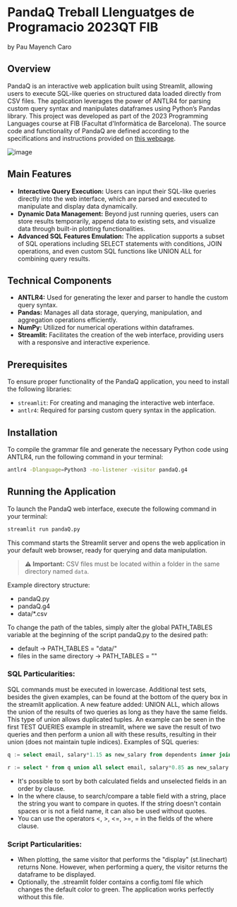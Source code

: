 # PandaQ Treball Llenguatges de Programacio 2023QT FIB
by Pau Mayench Caro


## Overview

PandaQ is an interactive web application built using Streamlit, allowing users to execute SQL-like queries on structured data loaded directly from CSV files. The application leverages the power of ANTLR4 for parsing custom query syntax and manipulates dataframes using Python’s Pandas library. This project was developed as part of the 2023 Programming Languages course at FIB (Facultat d'Informàtica de Barcelona). The source code and functionality of PandaQ are defined according to the specifications and instructions provided on [this webpage](https://gebakx.github.io/lp-pandaQ-23/). 

![image](https://github.com/PauMayench/SQL-python-interpreter/assets/120923489/cfee1a03-4c0c-40a4-9e62-ea0a8adf1e19)


## Main Features
- **Interactive Query Execution:** Users can input their SQL-like queries directly into the web interface, which are parsed and executed to manipulate and display data dynamically.
- **Dynamic Data Management:** Beyond just running queries, users can store results temporarily, append data to existing sets, and visualize data through built-in plotting functionalities.
- **Advanced SQL Features Emulation:** The application supports a subset of SQL operations including SELECT statements with conditions, JOIN operations, and even custom SQL functions like UNION ALL for combining query results.

## Technical Components
- **ANTLR4:** Used for generating the lexer and parser to handle the custom query syntax.
- **Pandas:** Manages all data storage, querying, manipulation, and aggregation operations efficiently.
- **NumPy:** Utilized for numerical operations within dataframes.
- **Streamlit:** Facilitates the creation of the web interface, providing users with a responsive and interactive experience.


## Prerequisites

To ensure proper functionality of the PandaQ application, you need to install the following libraries:

- `streamlit`: For creating and managing the interactive web interface.
- `antlr4`: Required for parsing custom query syntax in the application.

## Installation

To compile the grammar file and generate the necessary Python code using ANTLR4, run the following command in your terminal:

```bash
antlr4 -Dlanguage=Python3 -no-listener -visitor pandaQ.g4
```

## Running the Application
To launch the PandaQ web interface, execute the following command in your terminal:

```bash
streamlit run pandaQ.py
```

This command starts the Streamlit server and opens the web application in your default web browser, ready for querying and data manipulation.

> **⚠️ Important:** CSV files must be located within a folder in the same directory named `data`.


Example directory structure:

- pandaQ.py
- pandaQ.g4
- data/*.csv

To change the path of the tables, simply alter the global PATH_TABLES variable at the beginning of the script pandaQ.py to the desired path:

- default -> PATH_TABLES = "data/"
- files in the same directory -> PATH_TABLES = ""
### SQL Particularities:

SQL commands must be executed in lowercase.
Additional test sets, besides the given examples, can be found at the bottom of the query box in the streamlit application.
A new feature added: UNION ALL, which allows the union of the results of two queries as long as they have the same fields. This type of union allows duplicated tuples. An example can be seen in the first TEST QUERIES example in streamlit, where we save the result of two queries and then perform a union all with these results, resulting in their union (does not maintain tuple indices).
Examples of SQL queries:
```sql
q := select email, salary*1.15 as new_salary from dependents inner join employees on employee_id = employee_id inner join jobs on job_id = job_id where department_id in (select department_id from departments inner join locations on location_id = location_id inner join countries on country_id = country_id where not (country_name = "United States of America" or country_name = "Canada")) and new_salary <= max_salary order by new_salary desc;
```
```sql
r := select * from q union all select email, salary*0.85 as new_salary from dependents inner join employees on employee_id = employee_id inner join jobs on job_id = job_id where department_id in (select department_id from departments inner join locations on location_id = location_id inner join countries on country_id = country_id where country_name = "United States of America") and new_salary >= min_salary order by new_salary desc;
```

- It's possible to sort by both calculated fields and unselected fields in an order by clause.
- In the where clause, to search/compare a table field with a string, place the string you want to compare in quotes. If the string doesn't contain spaces or is not a field name, it can also be used without quotes.
- You can use the operators <, >, <=, >=, = in the fields of the where clause.

### Script Particularities:

- When plotting, the same visitor that performs the "display" (st.linechart) returns None. However, when performing a query, the visitor returns the dataframe to be displayed.
- Optionally, the .streamlit folder contains a config.toml file which changes the default color to green. The application works perfectly without this file.
